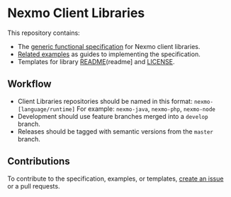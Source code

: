 Nexmo Client Libraries
======================

This repository contains:

- The [generic functional specification][spec] for Nexmo client libraries.
- [Related examples][examples] as guides to implementing the specification.
- Templates for library [README](readme] and [LICENSE][license].

Workflow
--------
- Client Libraries repositories should be named in this format: `nexmo-[language/runtime]`
  For example: `nexmo-java`, `nexmo-php`, `nexmo-node`
- Development should use feature branches merged into a `develop` branch.
- Releases should be tagged with semantic versions from the `master` branch.

Contributions
-------------
To contribute to the specification, examples, or templates, [create an issue][issues] or a pull requests.


[spec]: SPECIFICATION.md
[examples]: examples/
[readme]: templates/README.md
[license]: templates/LICENSE.txt
[issues]: /../../issues